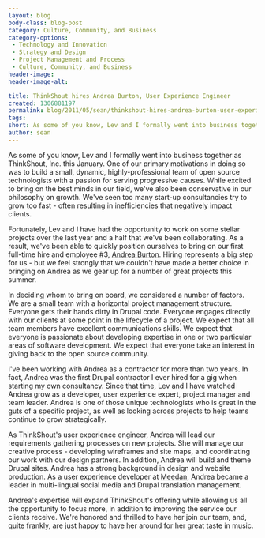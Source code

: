 ```yaml
---
layout: blog
body-class: blog-post
category: Culture, Community, and Business
category-options:
 - Technology and Innovation
 - Strategy and Design
 - Project Management and Process
 - Culture, Community, and Business
header-image:
header-image-alt:

title: ThinkShout hires Andrea Burton, User Experience Engineer
created: 1306881197
permalink: blog/2011/05/sean/thinkshout-hires-andrea-burton-user-experience-engineer/
tags: 
short: As some of you know, Lev and I formally went into business together as ThinkShout, Inc. this January. 
author: sean
---
```

<p>As some of you know, Lev and I formally went into business together as ThinkShout, Inc. this January. One of our primary motivations in doing so was to build a small, dynamic, highly-professional team of open source technologists with a passion for serving progressive causes. While excited to bring on the best minds in our field, we've also been conservative in our philosophy on growth. We've seen too many start-up consultancies try to grow too fast - often resulting in inefficiencies that negatively impact clients.</p><p>Fortunately, Lev and I have had the opportunity to work on some stellar projects over the last year and a half that we've been collaborating. As a result, we've been able to quickly position ourselves to bring on our first full-time hire and employee #3, <a href="{{ site.baseurl }}/team#andrea">Andrea Burton</a>. Hiring represents a big step for us - but we feel strongly that we couldn't have made a better choice in bringing on Andrea as we gear up for a number of great projects this summer.</p><p>In deciding whom to bring on board, we considered a number of factors. We are a small team with a horizontal project management structure. Everyone gets their hands dirty in Drupal code. Everyone engages directly with our clients at some point in the lifecycle of a project. We expect that all team members have excellent communications skills. We expect that everyone is passionate about developing expertise in one or two particular areas of software development. We expect that everyone take an interest in giving back to the open source community.</p><p>I've been working with Andrea as a contractor for more than two years. In fact, Andrea was the first Drupal contractor I ever hired for a gig when starting my own consultancy. Since that time, Lev and I have watched Andrea grow as a developer, user experience expert, project manager and team leader. Andrea is one of those unique technologists who is great in the guts of a specific project, as well as looking across projects to help teams continue to grow strategically.</p><p>As ThinkShout's user experience engineer, Andrea will lead our requirements gathering processes on new projects. She will manage our creative process - developing wireframes and site maps, and coordinating our work with our design partners. In addition, Andrea will build and theme Drupal sites. Andrea has a strong background in design and website production. As a user experience developer at <a href="http://meedan.net">Meedan</a>, Andrea became a leader in multi-lingual social media and Drupal translation management.</p><p>Andrea's expertise will expand ThinkShout's offering while allowing us all the opportunity to focus more, in addition to improving the service our clients receive. We're honored and thrilled to have her join our team, and, quite frankly, are just happy to have her around for her great taste in music.</p>
